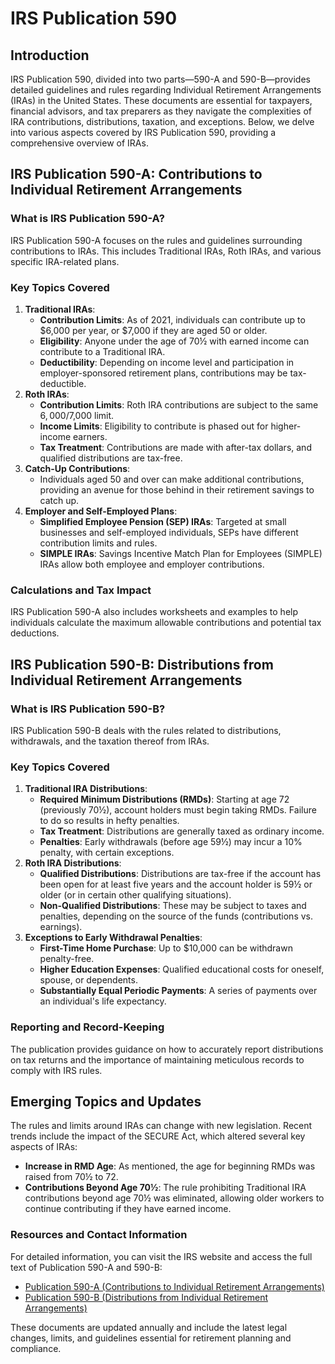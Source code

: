 # IRS Publication 590

## Introduction
IRS Publication 590, divided into two parts—590-A and 590-B—provides detailed guidelines and rules regarding Individual Retirement Arrangements (IRAs) in the United States. These documents are essential for taxpayers, financial advisors, and tax preparers as they navigate the complexities of IRA contributions, distributions, taxation, and exceptions. Below, we delve into various aspects covered by IRS Publication 590, providing a comprehensive overview of IRAs.

## IRS Publication 590-A: Contributions to Individual Retirement Arrangements

### What is IRS Publication 590-A?
IRS Publication 590-A focuses on the rules and guidelines surrounding contributions to IRAs. This includes Traditional IRAs, Roth IRAs, and various specific IRA-related plans.

### Key Topics Covered
1. **Traditional IRAs**:
   - **Contribution Limits**: As of 2021, individuals can contribute up to $6,000 per year, or $7,000 if they are aged 50 or older.
   - **Eligibility**: Anyone under the age of 70½ with earned income can contribute to a Traditional IRA.
   - **Deductibility**: Depending on income level and participation in employer-sponsored retirement plans, contributions may be tax-deductible.
2. **Roth IRAs**:
   - **Contribution Limits**: Roth IRA contributions are subject to the same $6,000/$7,000 limit.
   - **Income Limits**: Eligibility to contribute is phased out for higher-income earners.
   - **Tax Treatment**: Contributions are made with after-tax dollars, and qualified distributions are tax-free.
3. **Catch-Up Contributions**:
   - Individuals aged 50 and over can make additional contributions, providing an avenue for those behind in their retirement savings to catch up.
4. **Employer and Self-Employed Plans**:
   - **Simplified Employee Pension (SEP) IRAs**: Targeted at small businesses and self-employed individuals, SEPs have different contribution limits and rules.
   - **SIMPLE IRAs**: Savings Incentive Match Plan for Employees (SIMPLE) IRAs allow both employee and employer contributions.

### Calculations and Tax Impact
IRS Publication 590-A also includes worksheets and examples to help individuals calculate the maximum allowable contributions and potential tax deductions.

## IRS Publication 590-B: Distributions from Individual Retirement Arrangements

### What is IRS Publication 590-B?
IRS Publication 590-B deals with the rules related to distributions, withdrawals, and the taxation thereof from IRAs.

### Key Topics Covered
1. **Traditional IRA Distributions**:
   - **Required Minimum Distributions (RMDs)**: Starting at age 72 (previously 70½), account holders must begin taking RMDs. Failure to do so results in hefty penalties.
   - **Tax Treatment**: Distributions are generally taxed as ordinary income.
   - **Penalties**: Early withdrawals (before age 59½) may incur a 10% penalty, with certain exceptions.
2. **Roth IRA Distributions**:
   - **Qualified Distributions**: Distributions are tax-free if the account has been open for at least five years and the account holder is 59½ or older (or in certain other qualifying situations).
   - **Non-Qualified Distributions**: These may be subject to taxes and penalties, depending on the source of the funds (contributions vs. earnings).
3. **Exceptions to Early Withdrawal Penalties**:
   - **First-Time Home Purchase**: Up to $10,000 can be withdrawn penalty-free.
   - **Higher Education Expenses**: Qualified educational costs for oneself, spouse, or dependents.
   - **Substantially Equal Periodic Payments**: A series of payments over an individual's life expectancy.

### Reporting and Record-Keeping
The publication provides guidance on how to accurately report distributions on tax returns and the importance of maintaining meticulous records to comply with IRS rules.

## Emerging Topics and Updates
The rules and limits around IRAs can change with new legislation. Recent trends include the impact of the SECURE Act, which altered several key aspects of IRAs:
- **Increase in RMD Age**: As mentioned, the age for beginning RMDs was raised from 70½ to 72.
- **Contributions Beyond Age 70½**: The rule prohibiting Traditional IRA contributions beyond age 70½ was eliminated, allowing older workers to continue contributing if they have earned income.

### Resources and Contact Information
For detailed information, you can visit the IRS website and access the full text of Publication 590-A and 590-B:

- [Publication 590-A (Contributions to Individual Retirement Arrangements)](https://www.irs.gov/publications/p590a)
- [Publication 590-B (Distributions from Individual Retirement Arrangements)](https://www.irs.gov/publications/p590b)

These documents are updated annually and include the latest legal changes, limits, and guidelines essential for retirement planning and compliance.